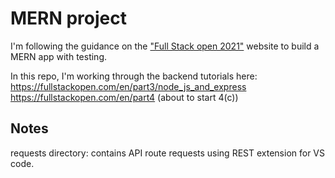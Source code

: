 # MERN project

I'm following the guidance on the ["Full Stack open 2021"](https://fullstackopen.com/en/) website to build a MERN app with testing.

In this repo, I'm working through the backend tutorials here:
https://fullstackopen.com/en/part3/node_js_and_express
https://fullstackopen.com/en/part4
(about to start 4(c))

## Notes

requests directory: contains API route requests using REST extension for VS code.
